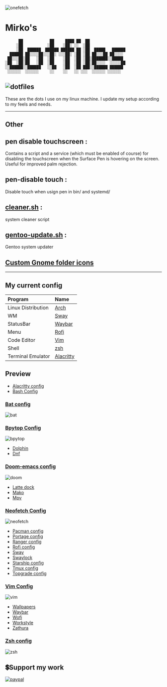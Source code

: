 ![onefetch](./img/onefetch.png)

# Mirko's

```
      ██            ██     ████ ██  ██
     ░██           ░██    ░██░ ░░  ░██
     ░██  ██████  ██████ ██████ ██ ░██  █████   ██████
  ██████ ██░░░░██░░░██░ ░░░██░ ░██ ░██ ██░░░██ ██░░░░
 ██░░░██░██   ░██  ░██    ░██  ░██ ░██░███████░░█████
░██  ░██░██   ░██  ░██    ░██  ░██ ░██░██░░░░  ░░░░░██
░░██████░░██████   ░░██   ░██  ░██ ███░░██████ ██████
 ░░░░░░  ░░░░░░     ░░    ░░   ░░ ░░░  ░░░░░░ ░░░░░░
```

![dotfiles](https://raw.githubusercontent.com/Mirko-r/dotfiles/main/img/Schermata%20da%202021-10-31%2009-06-34.png)
---

These are the dots I use on my linux machine. I update my setup according to my feels and needs.

---
## Other

## pen disable touchscreen :
Contains a script and a service (which must be enabled of course) for disabling the touchscreen when the Surface Pen is hovering on the screen. Useful for improved palm rejection.

## pen-disable touch :
Disable touch when usign pen 
in bin/ and systemd/

## [cleaner.sh](./cleaner.sh) :
system cleaner script

## [gentoo-update.sh](./gentoo-update.sh) :
Gentoo system updater

## [Custom Gnome folder icons](./.local/share/icons)

---

## My current config

| Program                             | Name                                                                                                                           |
| :---                                | :---                                                                                                                           |
| Linux Distribution                  | [Arch](https://archlinux.org/)                                                                                       |
| WM			              | [Sway](https://swaywm.org/)                                                                                  |
| StatusBar			      | [Waybar](https://github.com/Alexays/Waybar)                                                                                  |
| Menu		                      | [Rofi](https://github.com/davatorium/rofi)                                                                                  |
| Code Editor                         | [Vim](https://www.vim.org/)                                                                                                     |
| Shell                               | [zsh](https://www.zsh.org/)                                                                                                    |
| Terminal Emulator                   | [Alacritty](https://github.com/alacritty/alacritty)                                                                                                 |

## Preview

- [Alacritty config](./.config/alacritty/alacritty.yml)
- [Bash Config](./.bashrc)

### [Bat config](./.config/bat/config)

  ![bat](./img/bat.png)

### [Bpytop Config](./.config/bpytop/bpytop.conf)

  ![bpytop](./img/bpytop.png)

- [Dolphin](./.config/dolphinrc)
- [Dnf](./etc/dnf/)

### [Doom-emacs config](./.doom.d/)

  ![doom](./img/doom-emacs.png)

- [Latte dock](./.config/latte/Frosty.layout.latte)
- [Mako](./.config/mako/config)
- [Mpv](./.config/mpv)

### [Neofetch Config](./.config/neofetch/config.conf)

  ![neofetch](./img/neofetch.png)

- [Pacman config](./etc/pacman.conf)
- [Portage config](./etc/portage/make.conf)
- [Ranger config](./.config/ranger)
- [Rofi config](./.config/rofi/config.rasi)
- [Sway](./.config/sway/config)
- [Swaylock](./.config/swaylock/config)
- [Starship config](./.config/starship.toml)
- [Tmux config](./.config/tmux/tmux.conf)
- [Topgrade config](./.config/topgrade.toml)

### [Vim Config](./etc/vimrc)
  
  ![vim](./img/vim.png)

- [Wallpapers](https://github.com/Mirko-r/Wallpapers)
- [Waybar](./.config/waybar)
- [Wofi](./.config/wofi)
- [Workstyle](./.config/workstyle/config.toml)
- [Zathura](./.config/zathura)

### [Zsh config](./.zshrc)

  ![zsh](./img/zsh.png)

## 💲Support my work

[![paypal](https://img.shields.io/badge/PayPal-00457C?style=for-the-badge&logo=paypal&logoColor=white)](https://paypal.me/stupidamentepod)

